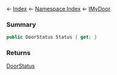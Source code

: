 ← [Index](Api-Index) ← [Namespace Index](Namespace-Index) ← [IMyDoor](Sandbox.ModAPI.Ingame.IMyDoor)

### Summary

```csharp
public DoorStatus Status { get; }
```

### Returns

[DoorStatus](Sandbox.ModAPI.Ingame.DoorStatus)


